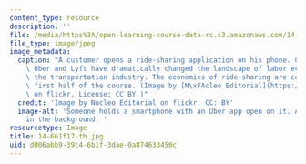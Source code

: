 ```yaml
---
content_type: resource
description: ''
file: /media/https%3A/open-learning-course-data-rc.s3.amazonaws.com/14-661-labor-economics-i-fall-2017/d006abb939c46b1f3dae0a874633450c_14-661f17-th.jpg
file_type: image/jpeg
image_metadata:
  caption: "A customer opens a ride-sharing application on his phone. Companies like\
    \ Uber and Lyft have dramatically changed the landscape of labor economics in\
    \ the transportation industry. The economics of ride-sharing are covered in the\
    \ first half of the course. (Image by [N\xFAcleo Editorial](https://www.flickr.com/photos/132115055@N04/26007325692/in/dateposted/)\
    \ on flickr. License: CC BY.)"
  credit: 'Image by Nucleo Editorial on flickr. CC: BY'
  image-alt: 'Someone holds a smartphone with an Uber app open on it. A taxi is seen
    in the background. '
resourcetype: Image
title: 14-661f17-th.jpg
uid: d006abb9-39c4-6b1f-3dae-0a874633450c
---
```

